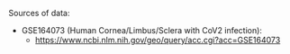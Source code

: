 Sources of data:
- GSE164073 (Human Cornea/Limbus/Sclera with CoV2 infection):
  - https://www.ncbi.nlm.nih.gov/geo/query/acc.cgi?acc=GSE164073
